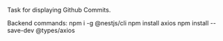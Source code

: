 Task for displaying Github Commits.

Backend commands:
npm i -g @nestjs/cli
npm install axios
npm install --save-dev @types/axios

